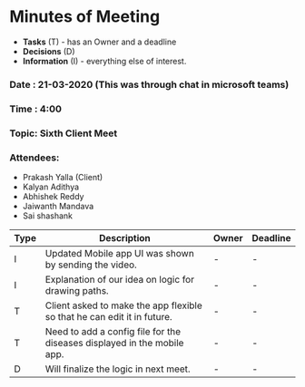 # Minutes of Meeting

* **Tasks** (T) - has an Owner and a deadline
* **Decisions** (D)
* **Information** (I) - everything else of interest.
 
### Date : 21-03-2020 (This was through chat in microsoft teams)
### Time : 4:00
### Topic: Sixth Client Meet
### Attendees: 
* Prakash Yalla (Client)
* Kalyan Adithya
* Abhishek Reddy
* Jaiwanth Mandava
* Sai shashank

Type | Description | Owner | Deadline
---- | ---- | ---- | ----
I |Updated Mobile app UI was shown by sending the video.| - | -
I |Explanation of our idea on logic for drawing paths. | - | -
T |Client asked to make the app flexible so that he can edit it in future.| - | -
T |Need to add a config file for the diseases displayed in the mobile app.| - | -
D |Will finalize the logic in next meet.| - | -

